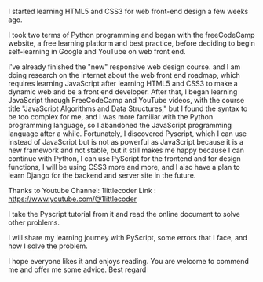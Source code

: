 I started learning HTML5 and CSS3 for web front-end design a few weeks ago.

I took two terms of Python programming and began with the freeCodeCamp website, a free learning platform and best practice, before deciding to begin self-learning in Google and YouTube on web front end.

I've already finished the "new" responsive web design course.
and I am doing research on the internet about the web front end roadmap, which requires learning JavaScript after learning HTML5 and CSS3 to make a dynamic web and be a front end developer. After that, I began learning JavaScript through FreeCodeCamp and YouTube videos, with the course title "JavaScript Algorithms and Data Structures," but I found the syntax to be too complex for me, and I was more familiar with the Python programming language, so I abandoned the JavaScript programming language after a while. Fortunately, I discovered Pyscript, which I can use instead of JavaScript but is not as powerful as JavaScript because it is a new framework and not stable, but it still makes me happy because I can continue with Python, I can use PyScript for the frontend and for design functions, I will be using CSS3 more and more, and I also have a plan to learn Django for the backend and server site in the future.

Thanks to Youtube Channel: 1littlecoder
Link : https://www.youtube.com/@1littlecoder

I take the Pyscript tutorial from it and read the online document to solve other problems.

I will share my learning journey with PyScript, some errors that I face, and how I solve the problem.

I hope everyone likes it and enjoys reading.
You are welcome to commend me and offer me some advice.
Best regard 
